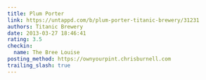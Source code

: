 ```yaml
---
title: Plum Porter
link: https://untappd.com/b/plum-porter-titanic-brewery/31231
authors: Titanic Brewery
date: 2013-03-27 18:46:41
rating: 3.5
checkin:
  name: The Bree Louise
posting_method: https://ownyourpint.chrisburnell.com
trailing_slash: true
---
```

